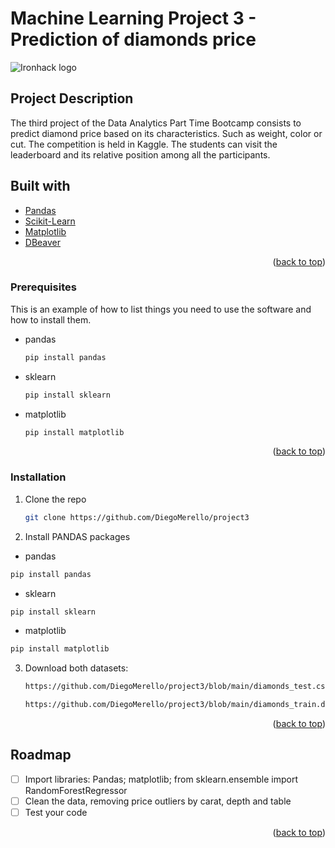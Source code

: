 # Machine Learning Project 3 - Prediction of diamonds price

![Ironhack logo](https://i.imgur.com/1QgrNNw.png)



## Project Description
The third project of the Data Analytics Part Time Bootcamp consists to predict diamond price based on its characteristics. Such as weight, color or cut.
The competition is held in Kaggle. The students can visit the leaderboard and its relative position among all the participants.



## Built with

* [Pandas](https://pandas.pydata.org/)
* [Scikit-Learn](https://scikit-learn.org/stable/)
* [Matplotlib](https://matplotlib.org/)
* [DBeaver](https://dbeaver.io/)



<p align="right">(<a href="#top">back to top</a>)</p>



### Prerequisites

This is an example of how to list things you need to use the software and how to install them.

* pandas
  ```sh
  pip install pandas
   ```
* sklearn
  ```sh
  pip install sklearn
   ```
* matplotlib
  ```sh
  pip install matplotlib
   ```
  
<p align="right">(<a href="#top">back to top</a>)</p>

### Installation

1. Clone the repo
   ```sh
   git clone https://github.com/DiegoMerello/project3
   ```
2. Install PANDAS packages
   
  * pandas
   ```sh
   pip install pandas
   ```
   * sklearn
   ```sh
   pip install sklearn
   ```
   * matplotlib
   ```sh
   pip install matplotlib
   ```
3. Download both datasets:

   ```sh 
   https://github.com/DiegoMerello/project3/blob/main/diamonds_test.csv
   ```

   ```sh 
   https://github.com/DiegoMerello/project3/blob/main/diamonds_train.db
   ```
<p align="right">(<a href="#top">back to top</a>)</p>


<!-- ROADMAP -->
## Roadmap

- [ ] Import libraries: Pandas; matplotlib; from sklearn.ensemble import RandomForestRegressor
- [ ] Clean the data, removing price outliers by carat, depth and table
- [ ] Test your code
    
<p align="right">(<a href="#top">back to top</a>)</p>
